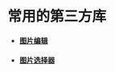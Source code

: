 # 常用的第三方库

* #### [图片编辑](Android-Related/Other-Library/Picture-Editor.md)
* #### [图片选择器](Android-Related/Other-Library/Picture-Selection.md)



